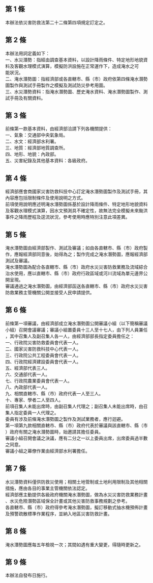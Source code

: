 第 1 條
-------
本辦法依災害防救法第二十二條第四項規定訂定之。

第 2 條
-------
本辦法用詞定義如下：  
一、水災潛勢：指經由調查基本資料，以設計降雨條件、特定地形地貌資  
    料及客觀水理模式演算，模擬防洪設施在正常運作下，造成淹水之可  
    能狀況。  
二、淹水潛勢圖：指經濟部或各直轄市、縣（市）政府依第四條淹水潛勢  
    圖製作與測試手冊製作之模擬及測試防災參考用圖。  
三、水災潛勢資料：指淹水潛勢圖、歷史淹水資料、淹水潛勢圖製作、測  
    試手冊及有關資料。

第 3 條
-------
前條第一款基本資料，由經濟部洽請下列各機關提供：  
一、氣象：交通部中央氣象局。  
二、水文：經濟部水利署。  
三、地質：經濟部地質調查所。  
四、地形、地貌：內政部。  
五、災害紀錄及其他基本資料：各級政府。

第 4 條
-------
經濟部應會商國家災害防救科技中心訂定淹水潛勢圖製作及測試手冊，其  
內容應包括限制條件及使用說明之方式。  
前項使用說明應述明淹水潛勢圖係基於設計降雨條件、特定地形地貌資料  
及客觀水理模式演算，因水文預測具不確定性，故無法完全模擬未來颱洪  
事件之降雨歷程及逕流狀況，參考使用時應特別注意此項差異。

第 5 條
-------
淹水潛勢圖由經濟部製作、測試及審議；如由各直轄市、縣（市）政府製  
作，應報經濟部同意後，始得為之；製作完成之淹水潛勢圖，應報經濟部  
測試及審議。  
淹水潛勢圖為配合各直轄市、縣（市）政府水災災害防救業務及流域綜合  
治水使用，應以直轄市、縣（市）政府行政區域或河川流域為單元邊界公  
開呈現。  
審議通過之淹水潛勢圖，由經濟部函送各直轄市、縣（市）政府水災災害  
防救業務主管機關公開並接受人民申請提供。

第 6 條
-------
前條第一項審議，由經濟部成立淹水潛勢圖公開審議小組（以下簡稱審議  
小組）召開會議審議；審議小組置委員十三人至十七人，由下列人員兼任  
，其中召集人及副召集人各一人，由經濟部部長指定委員擔任之：  
一、行政院災害防救委員會代表一人。  
二、國家災害防救科技中心代表一人。  
三、行政院公共工程委員會代表一人。  
四、行政院經濟建設委員會代表一人。  
五、經濟部代表三人。  
六、交通部代表一人。  
七、行政院農業委員會代表一人。  
八、內政部代表一人。  
九、相關直轄市、縣（市）政府代表一人至三人。  
十、專家、學者二人至四人。  
前項召集人未能出席時，由副召集人代理之；副召集人未能出席時，由召  
集人指定委員一人代理之。  
委員有涉及前條淹水潛勢圖之製作及測試業務者，應行迴避。  
第一項第九款相關直轄市、縣（市）政府代表於審議與該直轄市、縣（市  
）政府有關之淹水潛勢圖時，始邀請其擔任委員。  
審議小組召開會議之決議，應有二分之一以上委員出席，出席委員過半數  
之同意。  
審議小組之幕僚作業由經濟部水利署擔任。

第 7 條
-------
水災潛勢資料僅供防救災使用；相關土地管制或土地利用限制及其他相關  
措施，應由各目的事業主管機關依法認定。  
經濟部應主動提供各級政府機關淹水潛勢圖，做為水災災害防救業務計畫  
、水災危險潛勢區域保全計畫或其他災害防救事務規劃之參考。  
各直轄市、縣（市）政府得參考淹水潛勢圖，擬訂移動式抽水機預佈計畫  
及預警疏散標準作業程序，並納入地區災害防救計畫。

第 8 條
-------
淹水潛勢圖應每五年檢視一次；其間如遇有重大變更，得隨時更新之。

第 9 條
-------
本辦法自發布日施行。

